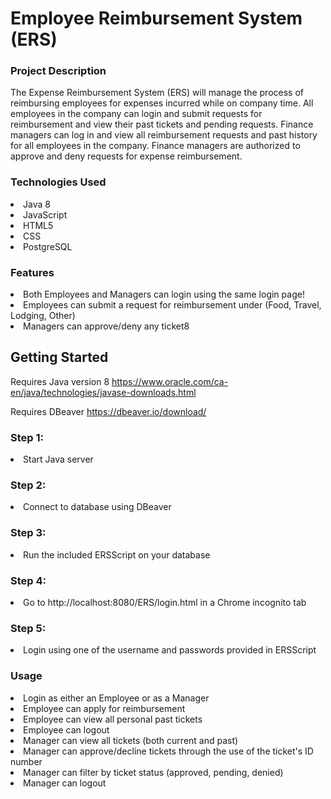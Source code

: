 <h1>Employee Reimbursement System (ERS)</h1>
<h3>Project Description</h3>
The Expense Reimbursement System (ERS) will manage the process of reimbursing employees for expenses incurred while on company time. All employees in the company can login and submit requests for reimbursement and view their past tickets and pending requests. Finance managers can log in and view all reimbursement requests and past history for all employees in the company. Finance managers are authorized to approve and deny requests for expense reimbursement.

<h3>Technologies Used</h3>
  <li> Java 8 </li>
  <li> JavaScript </li>
  <li> HTML5</li>
  <li> CSS</li>
  <li> PostgreSQL </li>

  





<h3>Features</h3>
<li> Both Employees and Managers can login using the same login page! </li>
<li> Employees can submit a request for reimbursement under (Food, Travel, Lodging, Other) </li>
<li> Managers can approve/deny any ticket8 </li>

<h2>Getting Started</h2>


Requires Java version 8
https://www.oracle.com/ca-en/java/technologies/javase-downloads.html

Requires DBeaver
https://dbeaver.io/download/

<h3>Step 1:</h3>
<li>Start Java server</li>
<h3>Step 2:</h3>
<li>Connect to database using DBeaver</li>
<h3>Step 3:</h3>
<li>Run the included ERSScript on your database</li>
<h3>Step 4:</h3>
<li>Go to http://localhost:8080/ERS/login.html in a Chrome incognito tab</li>
<h3>Step 5:</h3>
<li>Login using one of the username and passwords provided in ERSScript</li>

<h3>Usage</h3>
<li>Login as either an Employee or as a Manager</li>
<li>Employee can apply for reimbursement</li>
<li>Employee can view all personal past tickets</li>
<li>Employee can logout</li>
<li>Manager can view all tickets (both current and past)</li>
<li>Manager can approve/decline tickets through the use of the ticket's ID number</li>
<li>Manager can filter by ticket status (approved, pending, denied)</li>
<li>Manager can logout</li>
